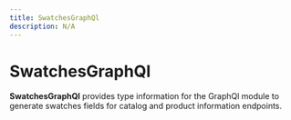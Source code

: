 ```yaml
---
title: SwatchesGraphQl
description: N/A
---
```


# SwatchesGraphQl

**SwatchesGraphQl** provides type information for the GraphQl module
to generate swatches fields for catalog and product information endpoints.
